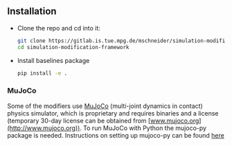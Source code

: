 ## Installation
- Clone the repo and cd into it:
    ```bash
    git clone https://gitlab.is.tue.mpg.de/mschneider/simulation-modification-framework.git
    cd simulation-modification-framework
    ```
- Install baselines package
    ```bash
    pip install -e .
    ```

### MuJoCo
Some of the modifiers use [MuJoCo](http://www.mujoco.org) (multi-joint dynamics in contact) physics simulator, which is proprietary and requires binaries and a license (temporary 30-day license can be obtained from [www.mujoco.org](http://www.mujoco.org)). To run MuJoCo with Python the mujoco-py package is needed. Instructions on setting up mujoco-py can be found [here](https://github.com/openai/mujoco-py)
